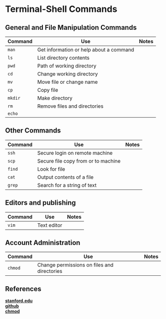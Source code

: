 # Terminal-Shell Commands

## General and File Manipulation Commands

Command |   Use |   Notes
--- |   --- |   ---
`man` |   Get information or help about a command |
`ls`  |   List directory contents |
`pwd` |   Path of working directory   |
`cd`  |   Change working directory    |
`mv`  |   Move file or change name    |
`cp`  |   Copy file    |
`mkdir`   |   Make directory   |
`rm`  |   Remove files and directories    |  
`echo` | |

## Other Commands

Command |   Use |   Notes
--- |   --- |   ---
`ssh` |   Secure login on remote machine  |
`scp` |   Secure file copy from or to machine    |
`find` |   Look for file    |
`cat` |   Output contents of a file    |
`grep`    |   Search for a string of text |

## Editors and publishing

Command |   Use |   Notes
--- |   --- |   ---
`vim` |   Text editor |

## Account Administration

Command |   Use |   Notes
--- |   --- |   ---
`chmod` |   Change permissions on files and directories |

## References  

**[stanford.edu](https://ccrma.stanford.edu/guides/planetccrma/terminal.html)**  
**[github](https://github.com/0nn0/terminal-mac-cheatsheet)**  
**[chmod](https://ss64.com/bash/chmod.html)**  